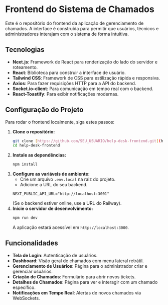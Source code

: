 # Frontend do Sistema de Chamados

Este é o repositório do frontend da aplicação de gerenciamento de chamados. A interface é construída para permitir que usuários, técnicos e administradores interajam com o sistema de forma intuitiva.

## Tecnologias

- **Next.js**: Framework de React para renderização do lado do servidor e roteamento.
- **React**: Biblioteca para construir a interface de usuário.
- **Tailwind CSS**: Framework de CSS para estilização rápida e responsiva.
- **Axios**: Para fazer requisições HTTP para a API do backend.
- **Socket.io-client**: Para comunicação em tempo real com o backend.
- **React-Toastify**: Para exibir notificações modernas.

## Configuração do Projeto

Para rodar o frontend localmente, siga estes passos:

1.  **Clone o repositório:**
    ```bash
    git clone [https://github.com/SEU_USUARIO/help-desk-frontend.git](https://github.com/SEU_USUARIO/help-desk-frontend.git)
    cd help-desk-frontend
    ```
2.  **Instale as dependências:**
    ```bash
    npm install
    ```
3.  **Configure as variáveis de ambiente:**
    * Crie um arquivo `.env.local` na raiz do projeto.
    * Adicione a URL do seu backend.
    ```
    NEXT_PUBLIC_API_URL="http://localhost:3001"
    ```
    (Se o backend estiver online, use a URL do Railway).
4.  **Inicie o servidor de desenvolvimento:**
    ```bash
    npm run dev
    ```
    A aplicação estará acessível em `http://localhost:3000`.

## Funcionalidades

- **Tela de Login**: Autenticação de usuários.
- **Dashboard**: Visão geral de chamados com menu lateral retrátil.
- **Gerenciamento de Usuários**: Página para o administrador criar e gerenciar usuários.
- **Criação de Chamados**: Formulário para abrir novos tickets.
- **Detalhes de Chamados**: Página para ver e interagir com um chamado específico.
- **Notificações em Tempo Real**: Alertas de novos chamados via WebSockets.
